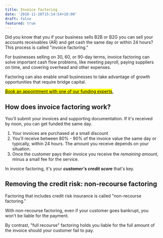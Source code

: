 ```yaml
---
title: Invoice factoring
date: '2018-11-28T15:14:54+10:00'
draft: false
featured: true
---
```

Did you know that you if your business sells B2B or B2G you can sell your accounts receivables (AR) and get cash the same day or within 24 hours? This process is called "invoice factoring." 

For businesses selling on 30, 60, or 90-day terms, invoice factoring can solve important cash flow problems, like meeting payroll, paying suppliers on time, and covering overhead and other expenses. 

Factoring can also enable small businesses to take advantage of growth opportunities that require bridge capital.

<!-- Calendly link widget begin -->
<link href="https://assets.calendly.com/assets/external/widget.css" rel="stylesheet">
<script src="https://assets.calendly.com/assets/external/widget.js" type="text/javascript"></script>
<a href="" onclick="Calendly.initPopupWidget({url: 'https://calendly.com/spearfish/consultation'});return false;"><mark>	Book an appointment with one of our funding experts</mark>.</a>
<!-- Calendly link widget end -->

## How does invoice factoring work?

You'll submit your invoices and supporting documentation. If it's received by noon, you can get funded the same day. 

1. Your invoices are purchased at a small discount
2. You'll receive between 80% - 90% of the invoice value the same day or typically, within 24 hours. The amount you receive depends on your situation. 
3. Once the customer pays their invoice you receive the _remaining amount_, minus a small fee for the service. 

In invoice factoring, it's your **_customer's credit score_** that's key. 

## Removing the credit risk: non-recourse factoring

Factoring that includes credit risk insurance is called "non-recourse factoring." 

With non-recourse factoring, even if your customer goes bankrupt, you won't be liable for the payment.

 By contrast, "full recourse" factoring holds you liable for the full amount of the invoice should your customer fail to pay.
